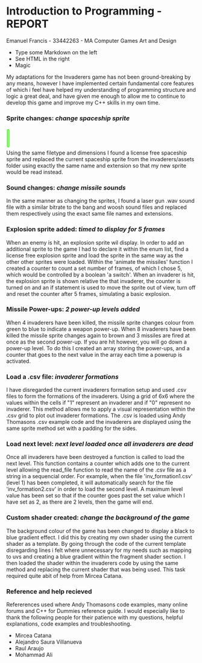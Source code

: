 # Introduction to Programming - REPORT

Emanuel Francis - 33442263 - MA Computer Games Art and Design

  - Type some Markdown on the left
  - See HTML in the right
  - Magic


My adaptations for the Invaderers game has not been ground-breaking by any means, however I have 
implemented certain fundamental core features of which i feel have helped my understanding of programming 
structure and logic a great deal, and have given me enough to allow me to continue to develop this game and improve my C++ 
skills in my own time.

### Sprite changes: *change spaceship sprite*
<img src="https://raw.githubusercontent.com/EmanuelFrancis/octet/master/octet/assets/invaderers/missile.gif" width="10px"><br />
Using the same filetype and dimensions I found a license free spaceship sprite and replaced the current spaceship sprite from the invaderers/assets folder using exactly the same name and extension so that my new sprite would be read instead.


### Sound changes: *change missile sounds*
In the same manner as changing the sprites, I found a laser gun .wav sound file with a similar bitrate to the bang and woosh sound files and replaced them respectively using the exact same file names and extensions.

### Explosion sprite added: *timed to display for 5 frames*
When an enemy is hit, an explosion sprite wil display. In order to add an additional sprite to the game I had to declare it within the enum list, find a license free explosion sprite and load the sprite in the same way as the other other sprites were loaded. Within the 'animate the missiles' function I created a counter to count a set number of frames, of which I chose 5, which would be controlled by a boolean 'a switch'. When an invaderer is hit, the explosion sprite is shown relative the that invaderer, the counter is turned on and an if statement is used to move the sprite out of view, turn off and reset the counter after 5 frames, simulating a basic explosion.

### Missile Power-ups: *2 power-up levels added*
When 4 invaderers have been killed, the missile sprite changes colour from green to blue to indicate a weapon power-up. When 8 invaderers have been killed the missile sprite changes again to brown and 3 missiles are fired at once as the second power-up. If you are hit however, you will go down a power-up level. To do this I created an array storing the power-ups, and a counter that goes to the next value in the array each time a powerup is activated.

### Load a .csv file: *invaderer formations*
I have disregarded the current invaderers formation setup and used .csv files to form the formations of the invaderers. Using a grid of 6x6 where the values within the cells if "1" represent an invaderer and if "0" represent no invaderer. This method allows me to apply a visual representation within the .csv grid to plot out invaderer formations. The .csv is loaded using Andy Thomasons .csv example code and the invaderers are displayed using the same sprite method set with a padding for the sides. 

### Load next level: *next level loaded once all invaderers are dead*
Once all invaderers have been destroyed a function is called to load the next level. This function contains a counter which adds one to the current level allowing the read_file function to read the name of the .csv file as a string in a sequencial order. For example, when the file 'inv_formation1.csv' (level 1) has been completed, it will automatically search for the file 'inv_formation2.csv' in order to load the second level. A maximum level value has been set so that if the counter goes past the set value which I have set as 2, as there are 2 levels, then the game will end.

### Custom shader created: *change the background of the game*
The background colour of the game has been changed to display a black to blue gradient effect. I did this by creating my own shader using the current shader as a template. By going through the code of the current template disregarding lines i felt where unnecessary for my needs such as mapping to uvs and creating a blue gradient within the fragment shader section. I then loaded the shader within the invaderers code by using the same method and replacing the current shader that was being used. This task required quite abit of help from Mircea Catana. 

### Reference and help recieved
Refererences used where Andy Thomasons code examples, many online forums and C++ for Dummies reference guide.
I would especially like to thank the following people for their patience with my questions, helpful explanations, code examples and troubleshooting.

* Mircea Catana
* Alejandro Saura Villanueva
* Raul Araujo
* Mohammad Ali